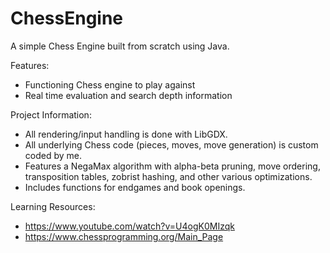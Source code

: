 # ChessEngine

A simple Chess Engine built from scratch using Java.

Features:
- Functioning Chess engine to play against
- Real time evaluation and search depth information

Project Information:
- All rendering/input handling is done with LibGDX.
- All underlying Chess code (pieces, moves, move generation) is custom coded by me. 
- Features a NegaMax algorithm with alpha-beta pruning, move ordering, transposition tables, zobrist hashing, and other various optimizations.
- Includes functions for endgames and book openings.

Learning Resources:
- https://www.youtube.com/watch?v=U4ogK0MIzqk
- https://www.chessprogramming.org/Main_Page
